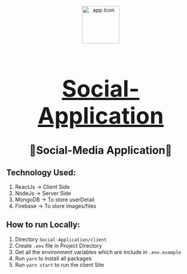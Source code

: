 <div align="center">

[<img src="./src/assets/icons/Social_Icon.ico" style="width:100px;" alt="app Icon"/><h1 style="font-size:60px; width:100%;">Social-Application</h1>](src/assets/icons/Social_Icon.ico)

# 🤝Social-Media Application🤝

</div>

## Technology Used:
1. ReactJs -> Client Side
2. NodeJs -> Server Side
3. MongoDB -> To store userDetail
4. Firebase -> To store images/files

## How to run Locally:
1. Directory `Social-Application/client`
2. Create `.env` file in Project Directory
3. Get all the environment variables which are include in `.env.example`
4. Run `yarn` to install all packages
5. Run `yarn start` to run the client Site